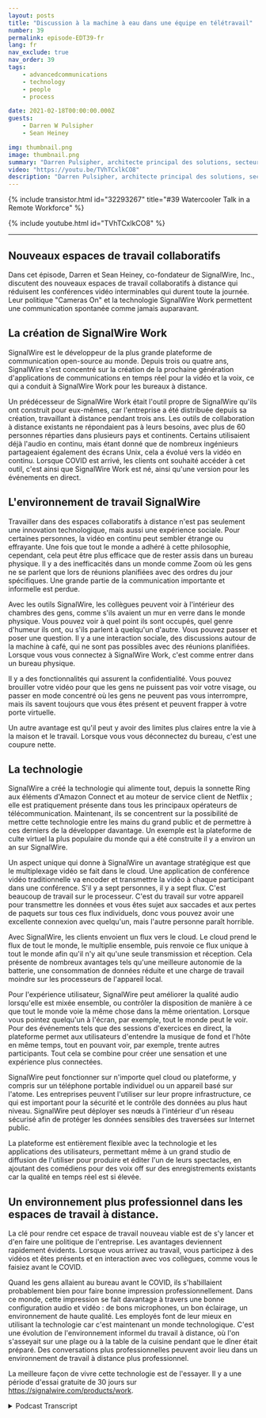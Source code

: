 ```yaml
---
layout: posts
title: "Discussion à la machine à eau dans une équipe en télétravail"
number: 39
permalink: episode-EDT39-fr
lang: fr
nav_exclude: true
nav_order: 39
tags:
    - advancedcommunications
    - technology
    - people
    - process

date: 2021-02-18T00:00:00.000Z
guests:
    - Darren W Pulsipher
    - Sean Heiney

img: thumbnail.png
image: thumbnail.png
summary: "Darren Pulsipher, architecte principal des solutions, secteur public, Intel, et Sean Heiney, co-fondateur de SignalWire, Inc., discutent des politiques de travail à distance de leurs entreprises en ce qui concerne l'utilisation des caméras, ainsi que de leur nouvelle technologie d'espaces de travail collaboratifs à distance qui favorise la communication ad hoc au sein de leur effectif entièrement à distance."
video: "https://youtu.be/TVhTCxlkCO8"
description: "Darren Pulsipher, architecte principal des solutions, secteur public, Intel, et Sean Heiney, co-fondateur de SignalWire, Inc., discutent des politiques de travail à distance de leurs entreprises en ce qui concerne l'utilisation des caméras, ainsi que de leur nouvelle technologie d'espaces de travail collaboratifs à distance qui favorise la communication ad hoc au sein de leur effectif entièrement à distance."
---
```


<div>
{% include transistor.html id="32293267" title="#39 Watercooler Talk in a Remote Workforce" %}

{% include youtube.html id="TVhTCxlkCO8" %}
</div>

---

## Nouveaux espaces de travail collaboratifs

Dans cet épisode, Darren et Sean Heiney, co-fondateur de SignalWire, Inc., discutent des nouveaux espaces de travail collaboratifs à distance qui réduisent les conférences vidéo interminables qui durent toute la journée. Leur politique "Cameras On" et la technologie SignalWire Work permettent une communication spontanée comme jamais auparavant.

## La création de SignalWire Work

SignalWire est le développeur de la plus grande plateforme de communication open-source au monde. Depuis trois ou quatre ans, SignalWire s'est concentré sur la création de la prochaine génération d'applications de communications en temps réel pour la vidéo et la voix, ce qui a conduit à SignalWire Work pour les bureaux à distance.

Un prédécesseur de SignalWire Work était l'outil propre de SignalWire qu'ils ont construit pour eux-mêmes, car l'entreprise a été distribuée depuis sa création, travaillant à distance pendant trois ans. Les outils de collaboration à distance existants ne répondaient pas à leurs besoins, avec plus de 60 personnes réparties dans plusieurs pays et continents. Certains utilisaient déjà l'audio en continu, mais étant donné que de nombreux ingénieurs partageaient également des écrans Unix, cela a évolué vers la vidéo en continu. Lorsque COVID est arrivé, les clients ont souhaité accéder à cet outil, c'est ainsi que SignalWire Work est né, ainsi qu'une version pour les événements en direct.

## L'environnement de travail SignalWire

Travailler dans des espaces collaboratifs à distance n'est pas seulement une innovation technologique, mais aussi une expérience sociale. Pour certaines personnes, la vidéo en continu peut sembler étrange ou effrayante. Une fois que tout le monde a adhéré à cette philosophie, cependant, cela peut être plus efficace que de rester assis dans un bureau physique. Il y a des inefficacités dans un monde comme Zoom où les gens ne se parlent que lors de réunions planifiées avec des ordres du jour spécifiques. Une grande partie de la communication importante et informelle est perdue.

Avec les outils SignalWire, les collègues peuvent voir à l'intérieur des chambres des gens, comme s'ils avaient un mur en verre dans le monde physique. Vous pouvez voir à quel point ils sont occupés, quel genre d'humeur ils ont, ou s'ils parlent à quelqu'un d'autre. Vous pouvez passer et poser une question. Il y a une interaction sociale, des discussions autour de la machine à café, qui ne sont pas possibles avec des réunions planifiées. Lorsque vous vous connectez à SignalWire Work, c'est comme entrer dans un bureau physique.

Il y a des fonctionnalités qui assurent la confidentialité. Vous pouvez brouiller votre vidéo pour que les gens ne puissent pas voir votre visage, ou passer en mode concentré où les gens ne peuvent pas vous interrompre, mais ils savent toujours que vous êtes présent et peuvent frapper à votre porte virtuelle.

Un autre avantage est qu'il peut y avoir des limites plus claires entre la vie à la maison et le travail. Lorsque vous vous déconnectez du bureau, c'est une coupure nette.

## La technologie

SignalWire a créé la technologie qui alimente tout, depuis la sonnette Ring aux éléments d'Amazon Connect et au moteur de service client de Netflix ; elle est pratiquement présente dans tous les principaux opérateurs de télécommunication. Maintenant, ils se concentrent sur la possibilité de mettre cette technologie entre les mains du grand public et de permettre à ces derniers de la développer davantage. Un exemple est la plateforme de culte virtuel la plus populaire du monde qui a été construite il y a environ un an sur SignalWire.

Un aspect unique qui donne à SignalWire un avantage stratégique est que le multiplexage vidéo se fait dans le cloud. Une application de conférence vidéo traditionnelle va encoder et transmettre la vidéo à chaque participant dans une conférence. S'il y a sept personnes, il y a sept flux. C'est beaucoup de travail sur le processeur. C'est du travail sur votre appareil pour transmettre les données et vous êtes sujet aux saccades et aux pertes de paquets sur tous ces flux individuels, donc vous pouvez avoir une excellente connexion avec quelqu'un, mais l'autre personne paraît horrible.

Avec SignalWire, les clients envoient un flux vers le cloud. Le cloud prend le flux de tout le monde, le multiplie ensemble, puis renvoie ce flux unique à tout le monde afin qu'il n'y ait qu'une seule transmission et réception. Cela présente de nombreux avantages tels qu'une meilleure autonomie de la batterie, une consommation de données réduite et une charge de travail moindre sur les processeurs de l'appareil local.

Pour l'expérience utilisateur, SignalWire peut améliorer la qualité audio lorsqu'elle est mixée ensemble, ou contrôler la disposition de manière à ce que tout le monde voie la même chose dans la même orientation. Lorsque vous pointez quelqu'un à l'écran, par exemple, tout le monde peut le voir. Pour des événements tels que des sessions d'exercices en direct, la plateforme permet aux utilisateurs d'entendre la musique de fond et l'hôte en même temps, tout en pouvant voir, par exemple, trente autres participants. Tout cela se combine pour créer une sensation et une expérience plus connectées.

SignalWire peut fonctionner sur n'importe quel cloud ou plateforme, y compris sur un téléphone portable individuel ou un appareil basé sur l'atome. Les entreprises peuvent l'utiliser sur leur propre infrastructure, ce qui est important pour la sécurité et le contrôle des données au plus haut niveau. SignalWire peut déployer ses nœuds à l'intérieur d'un réseau sécurisé afin de protéger les données sensibles des traversées sur Internet public.

La plateforme est entièrement flexible avec la technologie et les applications des utilisateurs, permettant même à un grand studio de diffusion de l'utiliser pour produire et éditer l'un de leurs spectacles, en ajoutant des comédiens pour des voix off sur des enregistrements existants car la qualité en temps réel est si élevée.

## Un environnement plus professionnel dans les espaces de travail à distance.

La clé pour rendre cet espace de travail nouveau viable est de s'y lancer et d'en faire une politique de l'entreprise. Les avantages deviennent rapidement évidents. Lorsque vous arrivez au travail, vous participez à des vidéos et êtes présents et en interaction avec vos collègues, comme vous le faisiez avant le COVID.

Quand les gens allaient au bureau avant le COVID, ils s'habillaient probablement bien pour faire bonne impression professionnellement. Dans ce monde, cette impression se fait davantage à travers une bonne configuration audio et vidéo : de bons microphones, un bon éclairage, un environnement de haute qualité. Les employés font de leur mieux en utilisant la technologie car c'est maintenant un monde technologique. C'est une évolution de l'environnement informel du travail à distance, où l'on s'asseyait sur une plage ou à la table de la cuisine pendant que le dîner était préparé. Des conversations plus professionnelles peuvent avoir lieu dans un environnement de travail à distance plus professionnel.

La meilleure façon de vivre cette technologie est de l'essayer. Il y a une période d'essai gratuite de 30 jours sur https://signalwire.com/products/work.



<details>
<summary> Podcast Transcript </summary>

<p></p>

</details>
